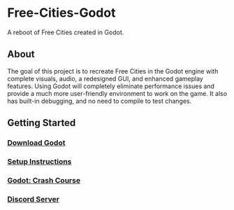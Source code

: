 # Free-Cities-Godot
A reboot of Free Cities created in Godot.

## About
The goal of this project is to recreate Free Cities in the Godot engine with complete visuals, audio, a redesigned GUI, and enhanced gameplay features.
Using Godot will completely eliminate performance issues and provide a much more user-friendly environment to work on the game. It also has built-in debugging, and no need to compile to test changes.

## Getting Started
### <a href="https://godotengine.org/download">Download Godot</a>
### <a href="https://github.com/clbhundley/Free-Cities-Godot/wiki/Setup-Instructions">Setup Instructions</a>
### <a href="https://github.com/clbhundley/Free-Cities-Godot/wiki/Godot:-Crash-Course">Godot: Crash Course</a>
### <a href="https://discord.gg/4U27QpY">Discord Server</a>
